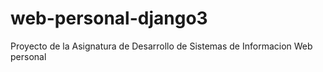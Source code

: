 # web-personal-django3
Proyecto de la Asignatura de Desarrollo de Sistemas de Informacion Web personal
